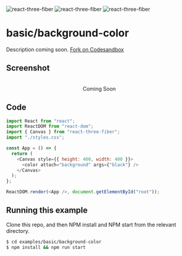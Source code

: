 ![react-three-fiber](https://img.shields.io/badge/dynamic/json?url=https://raw.githubusercontent.com/onion2k/r3f-by-example/develop/examples/basic/background-color/package.json&label=react-three-fiber&query=$.dependencies['react-three-fiber']&color=green) ![react-three-fiber](https://img.shields.io/badge/dynamic/json?url=https://raw.githubusercontent.com/onion2k/r3f-by-example/develop/examples/basic/background-color/package.json&label=three&query=$.dependencies['three']&color=green) ![react-three-fiber](https://img.shields.io/badge/dynamic/json?url=https://raw.githubusercontent.com/onion2k/r3f-by-example/develop/examples/basic/background-color/package.json&label=@react-three/drei&query=$.dependencies['@react-three/drei']&color=green)

# basic/background-color

Description coming soon. [Fork on Codesandbox](https://githubbox.com/onion2k/r3f-by-example/tree/develop/examples/basic/background-color)

## Screenshot
<div align="center">
  <br>
    Coming Soon
  <br>
</div>

## Code
```js
import React from "react";
import ReactDOM from "react-dom";
import { Canvas } from "react-three-fiber";
import "./styles.css";

const App = () => {
  return (
    <Canvas style={{ height: 400, width: 400 }}>
      <color attach="background" args={"black"} />
    </Canvas>
  );
};

ReactDOM.render(<App />, document.getElementById("root"));

```

## Running this example

Clone this repo, and then NPM install and NPM start from the relevant directory.

```bash
$ cd examples/basic/background-color
$ npm install && npm run start
```